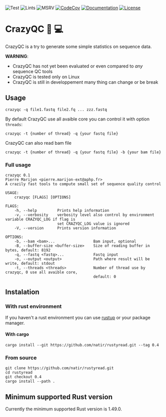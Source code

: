 ![Test](https://github.com/natir/crazyqc/workflows/Test/badge.svg)
![Lints](https://github.com/natir/crazyqc/workflows/Lints/badge.svg)
![MSRV](https://github.com/natir/crazyqc/workflows/MSRV/badge.svg)
[![CodeCov](https://codecov.io/gh/natir/crazyqc/branch/main/graph/badge.svg)](https://codecov.io/gh/natir/crazyqc)
[![Documentation](https://github.com/natir/crazyqc/workflows/Documentation/badge.svg)](https://natir.github.io/crazyqc/crazyqc)
[![License](https://img.shields.io/badge/license-MIT-green)](https://github.com/natir/crazyqc/blob/main/LICENSE)

# CrazyQC 🧬 💻

CrazyQC is a try to generate some simple statistics on sequence data.

**WARNING**:
- CrazyQC has not yet been evaluated or even compared to *any* sequence QC tools
- CrazyQC is tested only on Linux
- CrazyQC is still in developpement many thing can change or be break

## Usage

```
crazyqc -q file1.fastq file2.fq ... zzz.fastq
```

By default CrazyQC use all avaible core you can control it with option `threads`:

```
crazyqc -t {number of thread} -q {your fastq file}
```

CrazyQC can also read bam file

```
crazyqc -t {number of thread} -q {your fastq file} -b {your bam file}
```


### Full usage

```
crazyqc 0.1
Pierre Marijon <pierre.marijon-ext@aphp.fr>
A crazily fast tools to compute small set of sequence quality control

USAGE:
    crazyqc [FLAGS] [OPTIONS]

FLAGS:
    -h, --help         Prints help information
    -v, --verbosity    verbosity level also control by environment variable CRAZYQC_LOG if flag is
                       set CRAZYQC_LOG value is ignored
    -V, --version      Prints version information

OPTIONS:
    -b, --bam <bam>...                 Bam input, optional
    -B, --buffer-size <buffer-size>    Size of reading buffer in bytes, default: 8192
    -q, --fastq <fastq>...             Fastq input
    -o, --output <output>              Path where result will be write, default: stdout
    -t, --threads <threads>            Number of thread use by crazyqc, 0 use all avaible core,
                                       default: 0
```

## Instalation

### With rust environment

If you haven't a rust environment you can use [rustup](https://rustup.rs/) or your package manager.

#### With cargo

```
cargo install --git https://github.com/natir/rustyread.git --tag 0.4
```

### From source

```
git clone https://github.com/natir/rustyread.git
cd rustyread
git checkout 0.4
cargo install --path .
```


## Minimum supported Rust version

Currently the minimum supported Rust version is 1.49.0.

